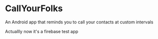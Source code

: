 CallYourFolks
=============

An Android app that reminds you to call your contacts at custom intervals

Actuallly now it's a firebase test app
